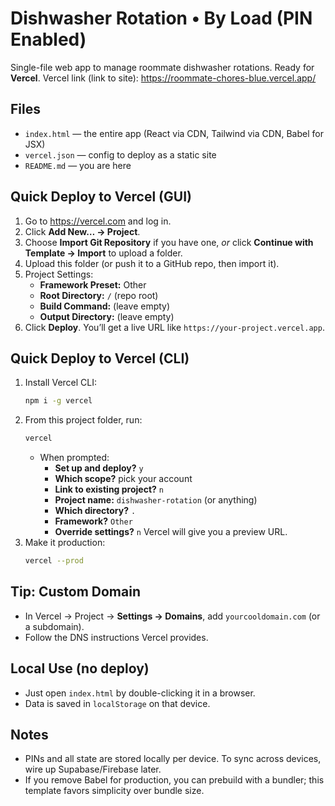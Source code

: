 
# Dishwasher Rotation • By Load (PIN Enabled)

Single-file web app to manage roommate dishwasher rotations. Ready for **Vercel**.
Vercel link (link to site): https://roommate-chores-blue.vercel.app/

## Files
- `index.html` — the entire app (React via CDN, Tailwind via CDN, Babel for JSX)
- `vercel.json` — config to deploy as a static site
- `README.md` — you are here

## Quick Deploy to Vercel (GUI)
1. Go to https://vercel.com and log in.
2. Click **Add New… → Project**.
3. Choose **Import Git Repository** if you have one, *or* click **Continue with Template → Import** to upload a folder.
4. Upload this folder (or push it to a GitHub repo, then import it).
5. Project Settings:
   - **Framework Preset:** Other
   - **Root Directory:** `/` (repo root)
   - **Build Command:** (leave empty)
   - **Output Directory:** (leave empty)
6. Click **Deploy**. You’ll get a live URL like `https://your-project.vercel.app`.

## Quick Deploy to Vercel (CLI)
1. Install Vercel CLI:
   ```bash
   npm i -g vercel
   ```
2. From this project folder, run:
   ```bash
   vercel
   ```
   - When prompted:
     - **Set up and deploy?** `y`
     - **Which scope?** pick your account
     - **Link to existing project?** `n`
     - **Project name:** `dishwasher-rotation` (or anything)
     - **Which directory?** `.`
     - **Framework?** `Other`
     - **Override settings?** `n`
   Vercel will give you a preview URL.
3. Make it production:
   ```bash
   vercel --prod
   ```

## Tip: Custom Domain
- In Vercel → Project → **Settings → Domains**, add `yourcooldomain.com` (or a subdomain).
- Follow the DNS instructions Vercel provides.

## Local Use (no deploy)
- Just open `index.html` by double-clicking it in a browser.
- Data is saved in `localStorage` on that device.

## Notes
- PINs and all state are stored locally per device. To sync across devices, wire up Supabase/Firebase later.
- If you remove Babel for production, you can prebuild with a bundler; this template favors simplicity over bundle size.
